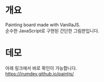 # 개요
Painting board made with VanillaJS.  
순수한 JavaScript로 구현된 간단한 그림판입니다.

# 데모
아래 링크에서 바로 확인이 가능합니다.  
https://irumdev.github.io/paintjs/
